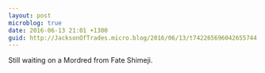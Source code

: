 ```yaml
---
layout: post
microblog: true
date: 2016-06-13 21:01 +1300
guid: http://JacksonOfTrades.micro.blog/2016/06/13/t742265696042655744.html
---
```

Still waiting on a Mordred from Fate Shimeji.
